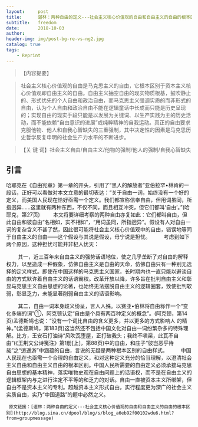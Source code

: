 ```yaml
---
layout:     post
title:      谌林：两种自由的定义---社会主义核心价值观的自由和自由主义的自由的根本区别
subtitle:   freedom
date:       2018-10-03
author:     
header-img: img/post-bg-re-vs-ng2.jpg
catalog: true
tags:
    - Reprint
---
```


>【内容提要】

>社会主义核心价值观的自由是马克思主义的自由，它根本区别于资本主义核心价值观即自由主义的自由。自由主义抽空自由的现实物质根基，鼓吹静止的、形式优先的个人自由和政治自由，而马克思主义强调实质的而非形式的自由，认为个人自由和政治自由不能在逻辑童话中长成而只能是历史呈现的；实现自由的现实手段只能是以发展为关键词、以生产实践为主的历史活动，而不能依赖“自由意识的进展”或纯粹精神的自我运动。真正的自由要求克服他物、他人和自我心智缺失的三重强制，其中决定性的因素是马克思历史哲学反复申明的社会生产力水平的不断进步。


>【关 键 词】社会主义自由/自由主义/他物的强制/他人的强制/自我心智缺失


## 引言

哈耶克在《自由宪章》第一章的开头，引用了“黑人的解放者”亚伯拉罕•林肯的一段话，正好可以看做对本文立意的最切表达：“关于自由一词，始终没有一个好的定义，而美国人民现在恰好亟需一个定义。我们都宣称信奉自由，但用词虽同，所指迥异……这里就有两种东西，不仅不同，而且相互冲突，但它们都叫‘自由’。”(哈耶克，第27页)
　　 本文将要详细考察的两种自由亦复如此：它们都叫自由，但此自由和彼自由“名相如，实不相如”，“用词虽同，所指迥异”。假设有人对自由一词的复杂含义不甚了然，因此很可能将社会主义核心价值观中的自由，错误地等同于自由主义的自由——这个假设与其说是假设，毋宁说是担忧。
　　 
     考虑到如下两个原因，这种担忧可能并非杞人忧天：
   
　　 其一，近三百年来自由主义的强势话语地位，使之几乎垄断了对自由的解释权力，以至造成一种假象，仿佛自由主义是自由的天命，仿佛自由只有一种别无选择的定义样式。即使在中国这样的马克思主义国家，长时期内也一直只能以避谈自由的方式默许着自由主义的话语霸权。改革开放以降，许多旨在批判自由主义和彰显马克思主义自由思想的论著，也始终无法摆脱自由主义的逻辑圈套，致使批判软弱，彰显乏力，未能显著削弱自由主义的话语影响。
   
   
　　 其二，自由一词本身歧义纷呈，言人人殊。以赛亚•伯林将自由称作一个“变化多端的词”①，阿克顿认定“自由是个具有两百种定义的概念”。(阿克顿，第14页)孟德斯鸠也说：“没有一个词比自由的含义更多，并以更多的方式影响人 的精神。”(孟德斯鸠，第183页)这当然还不包括中国文化对自由一词纷繁杂多的特殊理解。比方，王安石打油诗“风吹瓦堕屋，正打破我头；我终不嗔渠，此瓦不自由”(《王荆文公诗笺注》第1册[上]，第88页)中的自由，和庄子“彼岂恶乎待哉”之“逍遥游”中涵蕴的自由，言说的无疑是两种根本区别的自由样式。
　　 中国人民现在也亟需一个合理的自由定义，和对这种定义充分的恰当理解，以澄清社会主义自由和自由主义自由的根本区别。中国人民所需要的自由定义必须承接马克思自由思想的基本精神，落实唯物史观在自由问题上的话语权，而不是在自由主义的逻辑框架内与之进行注定不平等的和乏力的对话。自由一直被资本主义所绑架，但自由不是资本主义的专利。超越资本主义形式自由，实行程度更为深广的社会主义实质自由，实乃“中国道路”的题中必然之义。
    
    
     原文链接：[谌林：两种自由的定义---社会主义核心价值观的自由和自由主义的自由的根本区别](http://blog.sina.cn/dpool/blog/s/blog_a6eb92f00102wdu6.html?from=groupmessage)
